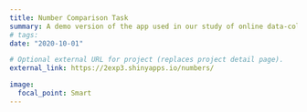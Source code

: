 ```yaml
---
title: Number Comparison Task
summary: A demo version of the app used in our study of online data-collection.
# tags:
date: "2020-10-01"

# Optional external URL for project (replaces project detail page).
external_link: https://2exp3.shinyapps.io/numbers/

image:
  focal_point: Smart
---
```

